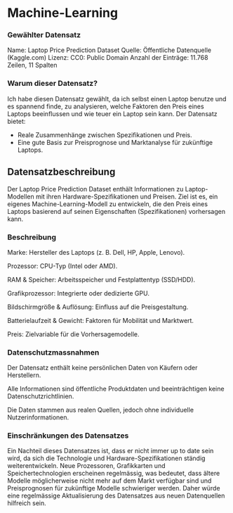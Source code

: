 # Machine-Learning

### Gewählter Datensatz
Name: Laptop Price Prediction Dataset
Quelle: Öffentliche Datenquelle  (Kaggle.com)
Lizenz: CC0: Public Domain
Anzahl der Einträge: 11.768 Zeilen, 11 Spalten

### Warum dieser Datensatz?
Ich habe diesen Datensatz gewählt, da ich selbst einen Laptop benutze und es spannend finde, zu analysieren, welche Faktoren den Preis eines Laptops beeinflussen und wie teuer ein Laptop sein kann. Der Datensatz bietet:
- Reale Zusammenhänge zwischen Spezifikationen und Preis.
- Eine gute Basis zur Preisprognose und Marktanalyse für zukünftige Laptops.


## Datensatzbeschreibung

Der Laptop Price Prediction Dataset enthält Informationen zu Laptop-Modellen mit ihren Hardware-Spezifikationen und Preisen. Ziel ist es, ein eigenes Machine-Learning-Modell zu entwickeln, die den Preis eines Laptops basierend auf seinen Eigenschaften (Spezifikationen) vorhersagen kann.

### Beschreibung

Marke: Hersteller des Laptops (z. B. Dell, HP, Apple, Lenovo).

Prozessor: CPU-Typ (Intel oder AMD).

RAM & Speicher: Arbeitsspeicher und Festplattentyp (SSD/HDD).

Grafikprozessor: Integrierte oder dedizierte GPU.

Bildschirmgröße & Auflösung: Einfluss auf die Preisgestaltung.

Batterielaufzeit & Gewicht: Faktoren für Mobilität und Marktwert.

Preis: Zielvariable für die Vorhersagemodelle.


### Datenschutzmassnahmen

Der Datensatz enthält keine persönlichen Daten von Käufern oder Herstellern.

Alle Informationen sind öffentliche Produktdaten und beeinträchtigen keine Datenschutzrichtlinien.

Die Daten stammen aus realen Quellen, jedoch ohne individuelle Nutzerinformationen.



### Einschränkungen des Datensatzes

Ein Nachteil dieses Datensatzes ist, dass er nicht immer up to date sein wird, da sich die Technologie und Hardware-Spezifikationen ständig weiterentwickeln. Neue Prozessoren, Grafikkarten und Speichertechnologien erscheinen regelmässig, was bedeutet, dass ältere Modelle möglicherweise nicht mehr auf dem Markt verfügbar sind und Preisprognosen für zukünftige Modelle schwieriger werden. Daher würde eine regelmässige Aktualisierung des Datensatzes aus neuen Datenquellen hilfreich sein.
